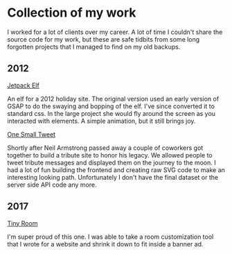 # Collection of my work

I worked for a lot of clients over my career.  A lot of time I couldn't share the source code for my work, but these are safe tidbits from some long forgotten projects that I managed to find on my old backups.

## 2012

[Jetpack Elf](2012/jetpack-elf/index.html)

An elf for a 2012 holiday site.  The original version used an early version of GSAP to do the swaying and bopping of the elf.  I've since converted it to standard css. In the large project she would fly around the screen as you interacted with elements.  A simple animation, but it still brings joy.

[One Small Tweet](2012/onesmalltweet/)

Shortly after Neil Armstrong passed away a couple of coworkers got together to build a tribute site to honor his legacy. We allowed people to tweet tribute messages and displayed them on the journey to the moon. I had a lot of fun building the frontend and creating raw SVG code to make an interesting looking path.  Unfortunately I don't have the final dataset or the server side API code any more.

## 2017

[Tiny Room](2017/tinyroom/)

I'm super proud of this one.  I was able to take a room customization tool that I wrote for a website and shrink it down to fit inside a banner ad.
